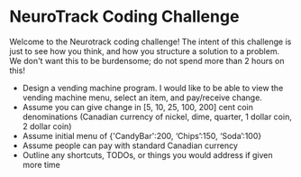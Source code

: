 # NeuroTrack Coding Challenge

Welcome to the Neurotrack coding challenge! The intent of this challenge is just to see how you think, and how you structure a solution to a problem. We don't want this to be burdensome; do not spend more than 2 hours on this!
- Design a vending machine program. I would like to be able to view the vending machine menu, select an item, and pay/receive change.
- Assume you can give change in [5, 10, 25, 100, 200] cent coin denominations (Canadian currency of nickel, dime, quarter, 1 dollar coin, 2 dollar coin)
- Assume initial menu of {'CandyBar':200, ‘Chips’:150, ‘Soda’:100}
- Assume people can pay with standard Canadian currency
- Outline any shortcuts, TODOs, or things you would address if given more time
 
